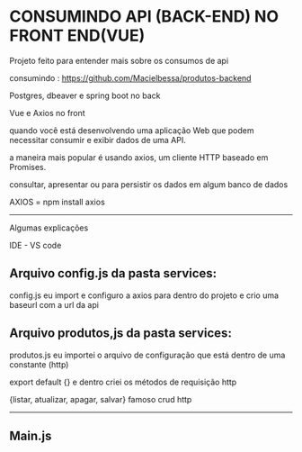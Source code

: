 # CONSUMINDO API (BACK-END) NO FRONT END(VUE)
Projeto feito para entender mais sobre os consumos de api

consumindo : https://github.com/Macielbessa/produtos-backend

Postgres, dbeaver e spring boot no back

Vue e Axios no front

quando você está desenvolvendo uma aplicação Web que podem necessitar consumir e exibir dados de uma API.

a maneira mais popular é usando axios, um cliente HTTP baseado em Promises.

consultar, apresentar ou para persistir os dados em algum banco de dados

AXIOS = npm install axios

------------------------------------
Algumas explicações

IDE - VS code

Arquivo config.js da pasta services: 
------------------------------
config.js eu import e configuro a axios para dentro do projeto e crio uma baseurl com a url da api

Arquivo produtos,js da pasta services:
---------------------------------
produtos.js eu importei o arquivo de configuração que está dentro de uma constante (http)

export default {} e dentro criei os métodos de requisição http

{listar, atualizar, apagar, salvar} famoso crud http

------------------------------------
Main.js
----------------------------




